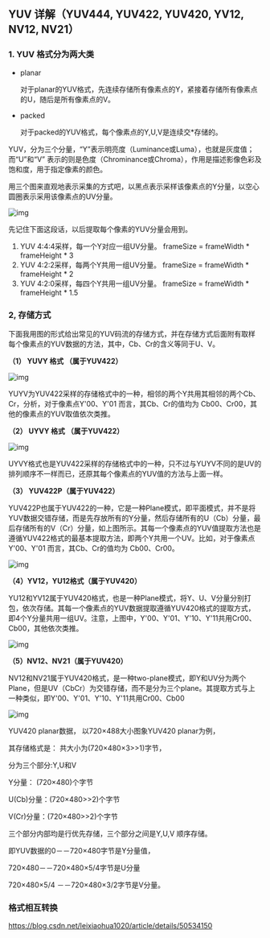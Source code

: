 ## YUV 详解（YUV444, YUV422, YUV420, YV12, NV12, NV21）
### 1. YUV 格式分为两大类
* planar

  对于planar的YUV格式，先连续存储所有像素点的Y，紧接着存储所有像素点的U，随后是所有像素点的V。

* packed

  对于packed的YUV格式，每个像素点的Y,U,V是连续交*存储的。

YUV，分为三个分量，“Y”表示明亮度（Luminance或Luma），也就是灰度值；而“U”和“V” 表示的则是色度（Chrominance或Chroma），作用是描述影像色彩及饱和度，用于指定像素的颜色。

用三个图来直观地表示采集的方式吧，以黑点表示采样该像素点的Y分量，以空心圆圈表示采用该像素点的UV分量。

 ![img](https://strsh-image-md.oss-cn-shanghai.aliyuncs.com/image/08141454_ACE9.jpg)

先记住下面这段话，以后提取每个像素的YUV分量会用到。

1. YUV 4:4:4采样，每一个Y对应一组UV分量。   frameSize = frameWidth * frameHeight * 3      
2. YUV 4:2:2采样，每两个Y共用一组UV分量。   frameSize = frameWidth * frameHeight * 2
3. YUV 4:2:0采样，每四个Y共用一组UV分量。   frameSize = frameWidth * frameHeight * 1.5

### 2, 存储方式

 下面我用图的形式给出常见的YUV码流的存储方式，并在存储方式后面附有取样每个像素点的YUV数据的方法，其中，Cb、Cr的含义等同于U、V。

**（1） YUVY 格式 （属于YUV422）**

 ![img](https://strsh-image-md.oss-cn-shanghai.aliyuncs.com/image/08141455_yH58.png)

YUYV为YUV422采样的存储格式中的一种，相邻的两个Y共用其相邻的两个Cb、Cr，分析，对于像素点Y'00、Y'01 而言，其Cb、Cr的值均为 Cb00、Cr00，其他的像素点的YUV取值依次类推。 

**（2） UYVY 格式 （属于YUV422）**

 ![img](https://strsh-image-md.oss-cn-shanghai.aliyuncs.com/image/08141455_BHdN.png)

UYVY格式也是YUV422采样的存储格式中的一种，只不过与YUYV不同的是UV的排列顺序不一样而已，还原其每个像素点的YUV值的方法与上面一样。

 

**（3） YUV422P（属于YUV422）**

YUV422P也属于YUV422的一种，它是一种Plane模式，即平面模式，并不是将YUV数据交错存储，而是先存放所有的Y分量，然后存储所有的U（Cb）分量，最后存储所有的V（Cr）分量，如上图所示。其每一个像素点的YUV值提取方法也是遵循YUV422格式的最基本提取方法，即两个Y共用一个UV。比如，对于像素点Y'00、Y'01 而言，其Cb、Cr的值均为 Cb00、Cr00。

 ![img](https://strsh-image-md.oss-cn-shanghai.aliyuncs.com/image/141625_Nmib_1024767.png)

**（4）YV12，YU12格式（属于YUV420）**

YU12和YV12属于YUV420格式，也是一种Plane模式，将Y、U、V分量分别打包，依次存储。其每一个像素点的YUV数据提取遵循YUV420格式的提取方式，即4个Y分量共用一组UV。注意，上图中，Y'00、Y'01、Y'10、Y'11共用Cr00、Cb00，其他依次类推。

 ![img](https://strsh-image-md.oss-cn-shanghai.aliyuncs.com/image/141726_CZLj_1024767.png)

**（5）NV12、NV21（属于YUV420）**

NV12和NV21属于YUV420格式，是一种two-plane模式，即Y和UV分为两个Plane，但是UV（CbCr）为交错存储，而不是分为三个plane。其提取方式与上一种类似，即Y'00、Y'01、Y'10、Y'11共用Cr00、Cb00

 ![img](http://static.oschina.net/uploads/space/2014/1208/141744_Wsvd_1024767.png)



YUV420 planar数据， 以720×488大小图象YUV420 planar为例，

其存储格式是： 共大小为(720×480×3>>1)字节，

分为三个部分:Y,U和V

Y分量：  (720×480)个字节 

U(Cb)分量：(720×480>>2)个字节

V(Cr)分量：(720×480>>2)个字节

三个部分内部均是行优先存储，三个部分之间是Y,U,V 顺序存储。

即YUV数据的0－－720×480字节是Y分量值，     

720×480－－720×480×5/4字节是U分量   

720×480×5/4 －－720×480×3/2字节是V分量。

### 格式相互转换
https://blog.csdn.net/leixiaohua1020/article/details/50534150